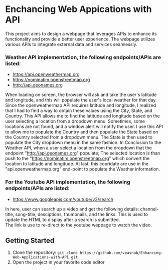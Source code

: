 # Enchancing Web Appications with API
This project aims to design a webpage that leverages APIs to enhance its functionality and provide a better user experience. The webpage utilizes various APIs to integrate external data and services seamlessly.

### Weather API implementation, the following endpoints/APIs are listed:
- https://api.openweathermap.org
- https://nominatim.openstreetmap.org
- http://api.geonames.org

When loading on screen, the browser will ask and take the user's latitude and longitude, and this will populate the user's local weather for that day.
Since the openweathermap API requires latitude and longitude, I realized that I had to find a way to obtain these values using the City, State, and Country. 
This API allows me to find the latitude and longitude based on the user selecting a location from a dropdown menu. 
Sometimes, some locations are not found, and a window alert will notify the user.
I use this API to allow me to populate the Country and then populate the State based on the Country selected from a dropdown menu. 
The State is then used to populate the City dropdown menu in the same fashion. 
In Conclusion to the Weather API, when a user select a location from the dropdown that the endpoint "http://api.geonames.org" populate; The selected location is than push to the "https://nominatim.openstreetmap.org" which convert the location to latitude and longitude. At last, this cooridate are use in the "api.openweathermap.org" end-point to populate the Weather information.

### For the Youtube API implementation, the following endpoints/APIs are listed:
- https://www.googleapis.com/youtube/v3/search

In here, user can search up a video and get the following details: channel-title, song-title, desciptions, thumbnails, and the links.
This is used to update the HTML to display after a search is submitted.  
The link is use to re-direct to the youtube weppage to watch the video.  

## Getting Started
1. Clone the repository: `git clone https://github.com/veasnab/Enhancing-Web-Applications-with-API.git`
2. Open the project in your favorite code editor
